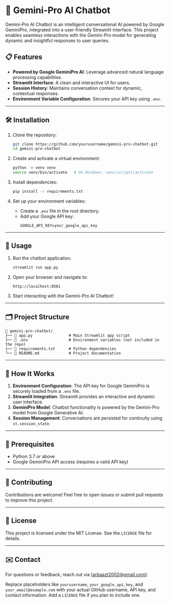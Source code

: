 # 🤖 Gemini-Pro AI Chatbot

Gemini-Pro AI Chatbot is an intelligent conversational AI powered by Google GeminiPro, integrated into a user-friendly Streamlit interface. This project enables seamless interactions with the Gemini-Pro model for generating dynamic and insightful responses to user queries.


## 📋 Features
- **Powered by Google GeminiPro AI**: Leverage advanced natural language processing capabilities.
- **Streamlit Interface**: A clean and interactive UI for users.
- **Session History**: Maintains conversation context for dynamic, contextual responses.
- **Environment Variable Configuration**: Secures your API key using `.env`.

---

## 🛠️ Installation

1. Clone the repository:
   ```bash
   git clone https://github.com/yourusername/gemini-pro-chatbot.git
   cd gemini-pro-chatbot
   ```

2. Create and activate a virtual environment:
   ```bash
   python -m venv venv
   source venv/bin/activate   # On Windows: venv\Scripts\activate
   ```

3. Install dependencies:
   ```bash
   pip install -r requirements.txt
   ```

4. Set up your environment variables:
   - Create a `.env` file in the root directory.
   - Add your Google API key:
     ```
     GOOGLE_API_KEY=your_google_api_key
     ```

---

## 🚀 Usage

1. Run the chatbot application:
   ```bash
   streamlit run app.py
   ```

2. Open your browser and navigate to:
   ```
   http://localhost:8501
   ```

3. Start interacting with the Gemini-Pro AI Chatbot!

---

## 🗂️ Project Structure
```plaintext
📁 gemini-pro-chatbot/
├── 📄 app.py                # Main Streamlit app script
├── 📄 .env                  # Environment variables (not included in the repo)
├── 📄 requirements.txt      # Python dependencies
└── 📄 README.md             # Project documentation
```

---

## 🌟 How It Works

1. **Environment Configuration**: The API key for Google GeminiPro is securely loaded from a `.env` file.
2. **Streamlit Integration**: Streamlit provides an interactive and dynamic user interface.
3. **GeminiPro Model**: Chatbot functionality is powered by the Gemini-Pro model from Google Generative AI.
4. **Session Management**: Conversations are persisted for continuity using `st.session_state`.

---

## 📌 Prerequisites
- Python 3.7 or above
- Google GeminiPro API access (requires a valid API key)

---

## 🤝 Contributing
Contributions are welcome! Feel free to open issues or submit pull requests to improve this project.

---

## 📄 License
This project is licensed under the MIT License. See the `LICENSE` file for details.

---

## ✉️ Contact
For questions or feedback, reach out via [arbaazt2002@gmail.com].


Replace placeholders like `yourusername`, `your_google_api_key`, and `your_email@example.com` with your actual GitHub username, API key, and contact information. Add a `LICENSE` file if you plan to include one.
